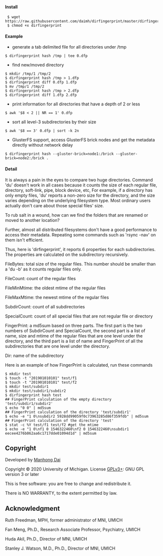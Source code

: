 #### Install
```
 $ wget https://raw.githubusercontent.com/daimh/dirfingerprint/master/dirfingerprint
 $ chmod +x dirfingerprint
```
#### Example
* generate a tab delimited file for all directories under /tmp
```
$ dirfingerprint hash /tmp | tee 0.dfp
```
* find new/moved directory
```
$ mkdir /tmp/1 /tmp/2
$ dirfingerprint hash /tmp > 1.dfp
$ dirfingerprint diff 0.dfp 1.dfp
$ mv /tmp/1 /tmp/2
$ dirfingerprint hash /tmp > 2.dfp
$ dirfingerprint diff 1.dfp 2.dfp
```
* print information for all directories that have a depth of 2 or less
```
$ awk '$8 < 2 || NR == 1' 0.dfp
```
* sort all level-3 subdirectories by their size
```
$ awk '$8 == 3' 0.dfp | sort -k 2n
```
* GlusterFS support, access GlusterFS brick nodes and get the metadata directly without network delay

```
$ dirfingerprint hash --gluster-brick=node1:/brick --gluster-brick=node2:/brick .
```

#### Detail

It is always a pain in the eyes to compare two huge directories. Command 'du' doesn't work in all cases because it counts the size of each regular file, directory, soft-link, pipe, block device, etc, For example, if a directory has only empty files, 'du' reports a non-zero size for the directory, and the size varies depending on the underlying filesystem type. Most ordinary users actually don't care about those special files' size.

To rub salt in a wound, how can we find the folders that are renamed or moved to another location?

Further, almost all distributed filesystems don't have a good performance to access their metadata. Repeating some commands such as 'rsync -nav' on them isn't efficient.

Thus, here is 'dirfingerprint', it reports 6 properties for each subdirectories. The properties are calculated on the subdirectory recursively.

FileBytes:	total size of the regular files. This number should be smaller than a 'du -b' as it counts regular files only.

FileCount:	count of the regular files

FileMinMtime:	the oldest mtime of the regular files

FileMaxMtime:	the newest mtime of the regular files

SubdirCount:	count of all subdirectories

SpecialCount:	count of all special files that are not regular file or directory

FingerPrint:	a md5sum based on three parts. The first part is the two numbers of SubdirCount and SpecialCount, the second part is a list of name, size and mtime of the regular files that are one level under the directory, and the third part is a list of name and FingerPrint of all the subdirectories that are one level under the directory.

Dir:	name of the subdirectory

Here is an example of how FingerPrint is calculated, run these commands
```
$ mkdir test
$ touch -t "201901010101" test/f1
$ touch -t "201901010101" test/f2
$ mkdir test/subdir1
$ mkdir test/subdir1/subdir2
$ dirfingerprint hash test
## FingerPrint calculation of the empty directory 'test/subdir1/subdir2'
$ echo "0 0" | md5sum
## FingerPrint calculation of the directory 'test/subdir1'
$ echo -e "1 0\nsubdir2 5928dd99059f0c73963285d86f359fdb" | md5sum
## FingerPrint calculation of the directory 'test'
$ stat -c %Y test/f1 test/f2 #get the mtime
$ echo -e "1 0\nf1 0 1546322460\nf2 0 1546322460\nsubdir1 eecee4276b062aa6c1717dde01094d1d" | md5sum
```

## Copyright

Developed by [Manhong Dai](mailto:daimh@umich.edu)

Copyright © 2020 University of Michigan. License [GPLv3+](https://gnu.org/licenses/gpl.html): GNU GPL version 3 or later 

This is free software: you are free to change and redistribute it.

There is NO WARRANTY, to the extent permitted by law.

## Acknowledgment

Ruth Freedman, MPH, former administrator of MNI, UMICH

Fan Meng, Ph.D., Research Associate Professor, Psychiatry, UMICH

Huda Akil, Ph.D., Director of MNI, UMICH

Stanley J. Watson, M.D., Ph.D., Director of MNI, UMICH
